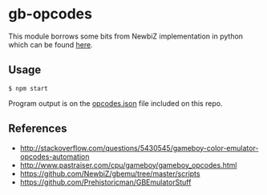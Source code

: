 # gb-opcodes

This module borrows some bits from NewbiZ implementation in python which can be found [here](https://github.com/NewbiZ/gbemu/blob/master/scripts/retrieve_opcodes.py).

## Usage

`$ npm start`

Program output is on the [opcodes.json](https://github.com/dmacosta/gb-opcodes/blob/master/opcodes.json)
file included on this repo.

## References

- http://stackoverflow.com/questions/5430545/gameboy-color-emulator-opcodes-automation
- http://www.pastraiser.com/cpu/gameboy/gameboy_opcodes.html
- https://github.com/NewbiZ/gbemu/tree/master/scripts
- https://github.com/Prehistoricman/GBEmulatorStuff

